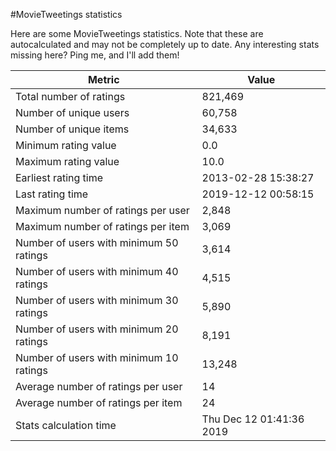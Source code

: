 #MovieTweetings statistics

Here are some MovieTweetings statistics. Note that these are autocalculated and may not be completely up to date. Any interesting stats missing here? Ping me, and I'll add them!

Metric | Value
--- | ---
Total number of ratings                 | 821,469
Number of unique users                  | 60,758
Number of unique items                  | 34,633
Minimum rating value                    | 0.0
Maximum rating value                    | 10.0
Earliest rating time                    | 2013-02-28 15:38:27
Last rating time                        | 2019-12-12 00:58:15
Maximum number of ratings per user      | 2,848
Maximum number of ratings per item      | 3,069
Number of users with minimum 50 ratings | 3,614
Number of users with minimum 40 ratings | 4,515
Number of users with minimum 30 ratings | 5,890
Number of users with minimum 20 ratings | 8,191
Number of users with minimum 10 ratings | 13,248
Average number of ratings per user      | 14
Average number of ratings per item      | 24
Stats calculation time                  | Thu Dec 12 01:41:36 2019

